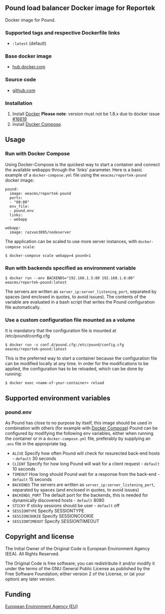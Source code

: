 ## Pound load balancer Docker image for Reportek

Docker image for Pound.


### Supported tags and respective Dockerfile links

  - `:latest` (default)

### Base docker image

 - [hub.docker.com](https://hub.docker.com/r/eeacms/reportek-pound)


### Source code

  - [github.com](http://github.com/eea/eea.docker.reportek.pound
)


### Installation

1. Install [Docker](https://www.docker.com/) **Please note**: version must not be 1.8.x due to docker issue [#16619](https://github.com/docker/docker/issues/16619) 
2. Install [Docker Compose](https://docs.docker.com/compose/install/).

## Usage

### Run with Docker Compose
Using Docker-Compose is the quickest way to start a container and connect the
available webapps through the 'links' parameter.
Here is a basic example of a `docker-compose.yml` file using the `eeacms/reportek-pound`
docker image:

    pound:
      image: eeacms/reportek-pound
      ports:
      - "80:80"
      env_file:
      - pound.env
      links:
      - webapp

    webapp:
      image: razvan3895/nodeserver


The application can be scaled to use more server instances, with `docker-compose scale`:

    $ docker-compose scale webapp=4 pound=1


### Run with backends specified as environment variable

    $ docker run --env BACKENDS="192.168.1.5:80 192.168.1.6:80" eeacms/reportek-pound:latest

The servers are written as `server_ip:server_listening_port`, separated by spaces
(and enclosed in quotes, to avoid issues). The contents of the variable are
evaluated in a bash script that writes the Pound configuration file automatically.


### Use a custom configuration file mounted as a volume

It is mandatory that the configuration file is mounted at /etc/pound/config.cfg

    $ docker run -v conf.d/pound.cfg:/etc/pound/config.cfg eeacms/reportek-pound:latest


This is the preferred way to start a container because the configuration file
can be modified locally at any time. In order for the modifications to be applied,
the configuration has to be reloaded, which can be done by running:

    $ docker exec <name-of-your-container> reload


## Supported environment variables ##

### pound.env ###

As Pound has close to no purpose by itself, this image should be used in
combination with others (for example with [Docker Compose](https://docs.docker.com/compose/))
Pound can be configured by modifying the following env variables,
either when running the container or in a `docker-compose.yml` file, preferably
by supplying an `.env` file in the appropriate tag.

* `ALIVE` Specify how often Pound will check for resurected back-end hosts - `default` 30 seconds
* `CLIENT` Specify for how long Pound will wait for a client request - `default` 10 seconds
* `TIMEOUT` How long should Pound wait for a response from the back-end - `default` 15 seconds
* `BACKENDS` The servers are written as `server_ip:server_listening_port`, separated by spaces (and enclosed in quotes, to avoid issues)
* `BACKENDS_PORT` The default port for the backends, this is needed for dynamically discovered hosts - `default` 8080
* `STICKY` If sticky sessions should be user - `default` off
* `SESSIONTYPE` Specify SESSIONTYPE
* `SESSIONCOOKIE` Specify SESSIONCOOKIE
* `SESSIONTIMEOUT` Specify SESSIONTIMEOUT

## Copyright and license

The Initial Owner of the Original Code is European Environment Agency (EEA).
All Rights Reserved.

The Original Code is free software;
you can redistribute it and/or modify it under the terms of the GNU
General Public License as published by the Free Software Foundation;
either version 2 of the License, or (at your option) any later
version.


## Funding

[European Environment Agency (EU)](http://eea.europa.eu)
